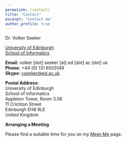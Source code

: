 ```yaml
---
permalink: /contact/
title: "Contact"
excerpt: "Contact me"
author_profile: true
---
```


Dr. Volker Seeker

[University of Edinburgh](http://www.ed.ac.uk/)  
[School of Informatics](http://www.ed.ac.uk/informatics/)

**Email:** volker [dot] seeker [at] ed [dot] ac [dot] uk  
**Phone:** +44 (0) 131 6503149  
**Skype:** vseeker@ed.ac.uk  

**Postal Address:**  
University of Edinburgh    
School of Informatics  
Appleton Tower, Room 3.06    
11 Crichton Street  
Edinburgh EH8 9LE  
United Kingdom  

**Arranging a Meeting**

Please find a suitable time for you on my [Meet-Me](https://doodle.com/vseeker) page.
